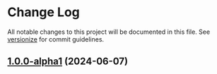 # Change Log

All notable changes to this project will be documented in this file. See [versionize](https://github.com/versionize/versionize) for commit guidelines.

<a name="1.0.0-alpha1"></a>
## [1.0.0-alpha1](https://www.github.com/jkulba/YenkoCliApp/releases/tag/v1.0.0-alpha1) (2024-06-07)

